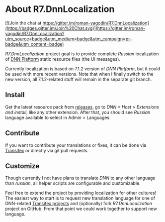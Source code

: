 # About R7.DnnLocalization

[![Join the chat at https://gitter.im/roman-yagodin/R7.DnnLocalization](https://badges.gitter.im/Join%20Chat.svg)](https://gitter.im/roman-yagodin/R7.DnnLocalization?utm_source=badge&utm_medium=badge&utm_campaign=pr-badge&utm_content=badge)

*R7.DnnLocalization* project goal is to provide complete *Russian* localization
of [DNN Plaftorm](http://www.dnnsoftware.com/) static resource files (the UI messages).

Currently localization is based on 7.1.2 version of *DNN Platform*, but it could be
used with more recent versions. Note that when I finally switch to the new version,
all 7.1.2-related stuff will remain in the separate git branch.

## Install

Get the latest resource pack from [releases](https://github.com/roman-yagodin/R7.DnnLocalization/releases),
go to *DNN &gt; Host &gt; Extensions and install*, like any other extension. After that, you should see *Russian*
language available to select in Admin &gt; Languages.

## Contribute

If you want to contribute your translations or fixes, it can be done via 
[Transifex](https://www.transifex.com/organization/r7solutions) 
or directly via git pull requests.

## Customize

Though currently I not have plans to translate *DNN* to any other language than 
*russian*, all helper scripts are configurable and customizable.

Feel free to extend the project by providing localization for other cultures! 
The easiest way to start is to request new translation language for one of 
DNN-related [Transifex projects](https://www.transifex.com/projects/p/r7-dnn-core/) 
and (optionally) fork *R7.DnnLocalization* project on GitHub. 
From that point we could work together to support new language.
